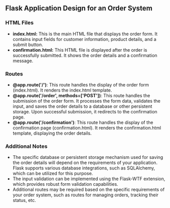 ## Flask Application Design for an Order System

### HTML Files

- **index.html:** This is the main HTML file that displays the order form. It contains input fields for customer information, product details, and a submit button.
- **confirmation.html:** This HTML file is displayed after the order is successfully submitted. It shows the order details and a confirmation message.

### Routes

- **@app.route('/')**: This route handles the display of the order form (index.html). It renders the index.html template.
- **@app.route('/order', methods=['POST'])**: This route handles the submission of the order form. It processes the form data, validates the input, and saves the order details to a database or other persistent storage. Upon successful submission, it redirects to the confirmation page.
- **@app.route('/confirmation')**: This route handles the display of the confirmation page (confirmation.html). It renders the confirmation.html template, displaying the order details.

### Additional Notes

- The specific database or persistent storage mechanism used for saving the order details will depend on the requirements of your application. Flask supports various database integrations, such as SQLAlchemy, which can be utilized for this purpose.
- The input validation can be implemented using the Flask-WTF extension, which provides robust form validation capabilities.
- Additional routes may be required based on the specific requirements of your order system, such as routes for managing orders, tracking their status, etc.